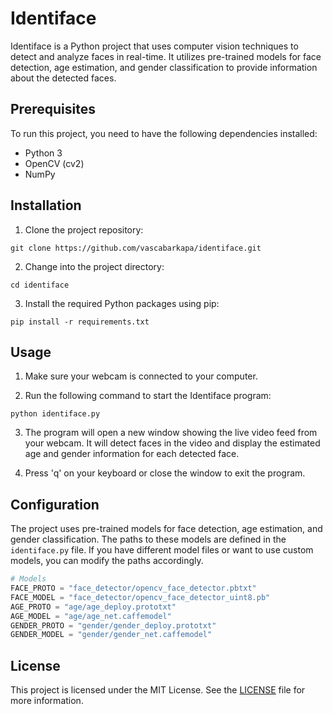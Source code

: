 # Identiface

Identiface is a Python project that uses computer vision techniques to detect and analyze faces in real-time. It utilizes pre-trained models for face detection, age estimation, and gender classification to provide information about the detected faces.

## Prerequisites

To run this project, you need to have the following dependencies installed:

- Python 3
- OpenCV (cv2)
- NumPy

## Installation

1. Clone the project repository:

```
git clone https://github.com/vascabarkapa/identiface.git
```

2. Change into the project directory:

```
cd identiface
```

3. Install the required Python packages using pip:

```
pip install -r requirements.txt
```

## Usage

1. Make sure your webcam is connected to your computer.

2. Run the following command to start the Identiface program:

```
python identiface.py
```

3. The program will open a new window showing the live video feed from your webcam. It will detect faces in the video and display the estimated age and gender information for each detected face.

4. Press 'q' on your keyboard or close the window to exit the program.

## Configuration

The project uses pre-trained models for face detection, age estimation, and gender classification. The paths to these models are defined in the `identiface.py` file. If you have different model files or want to use custom models, you can modify the paths accordingly.

```python
# Models
FACE_PROTO = "face_detector/opencv_face_detector.pbtxt"
FACE_MODEL = "face_detector/opencv_face_detector_uint8.pb"
AGE_PROTO = "age/age_deploy.prototxt"
AGE_MODEL = "age/age_net.caffemodel"
GENDER_PROTO = "gender/gender_deploy.prototxt"
GENDER_MODEL = "gender/gender_net.caffemodel"
```

## License

This project is licensed under the MIT License. See the [LICENSE](LICENSE) file for more information.